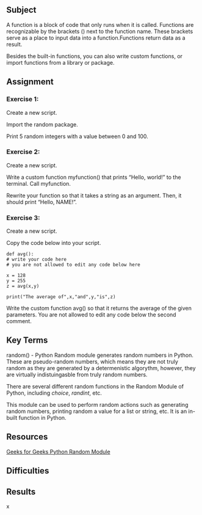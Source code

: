 ## Subject
A function is a block of code that only runs when it is called. Functions are recognizable by the brackets () next to the function name. These brackets serve as a place to input data into a function.Functions return data as a result.

Besides the built-in functions, you can also write custom functions, or import functions from a library or package.

## Assignment
### Exercise 1:

Create a new script.

Import the random package.

Print 5 random integers with a value between 0 and 100.

### Exercise 2:
Create a new script.

Write a custom function myfunction() that prints “Hello, world!” to the terminal. Call myfunction.

Rewrite your function so that it takes a string as an argument. Then, it should print “Hello, NAME!”.

### Exercise 3:
Create a new script.

Copy the code below into your script.

```
def avg():
# write your code here
# you are not allowed to edit any code below here

x = 128
y = 255
z = avg(x,y)

print("The average of",x,"and",y,"is",z)
```

Write the custom function avg() so that it returns the average of the given parameters. You are not allowed to edit any code below the second comment.

##  Key Terms

random() - Python Random module generates random numbers in Python. These are pseudo-random numbers, which means they are not truly random as they are generated by a determenistic algorythm, however, they are virtually indistuingasble from truly random numbers.

There are several different random functions in the Random Module of Python, including *choice*, *randint*, etc.

This module can be used to perform random actions such as generating random numbers, printing random a value for a list or string, etc. It is an in-built function in Python.

## Resources

[Geeks for Geeks Python Random Module](https://www.geeksforgeeks.org/python-random-module/)




##  Difficulties


##  Results
x
